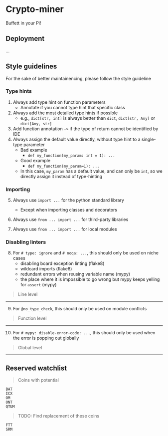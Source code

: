 # Crypto-miner

Buffett in your Pi!



## Deployment

...



## Style guidelines

For the sake of better maintainencing, please follow the style guideline

### Type hints

1. Always add type hint on function parameters
    - Annotate if you cannot type hint that specific class
2. Always add the most detailed type hints if possible
    - e.g., ```dict[str, int]``` is always better than ```dict```, ```dict[str, Any]``` or ```dict[Any, str]```
3. Add function annotation ```->``` if the type of return cannot be identified by IDE
4. Always assign the default value directly, without type hint to a single-type parameter
    - Bad example
      - ```def my_function(my_param: int = 1): ...```
    - Good example
      -  ```def my_function(my_param=1): ...```
    - In this case, ```my_param``` has a default value, and can only be ```int```, so we directly assign it instead of type-hinting

### Importing

5. Always use ```import ...``` for the python standard library
   - Except when importing classes and decorators

6. Always use ```from ... import ...``` for third-party libraries

7. Always use ```from ... import ...``` for local modules

### Disabling linters

8. For ```# type: ignore``` and ```# noqa: ...```, this should only be used on niche cases
   - disabling board exception linting (flake8)
   - wildcard imports (flake8)
   - redundant errors when reusing variable name (mypy)
   - the place where it is impossible to go wrong but mypy keeps yelling for ```assert``` (mypy)

> Line level

-----



9. For ```@no_type_check```, this should only be used on module conflicts

> Function level

-----



10. For ```# mypy: disable-error-code: ...```, this should only be used when the error is popping out globally

> Global level

-----



## Reserved watchlist

> Coins with potential

```
BAT
ICX
OM
ONT
QTUM
```

> TODO: Find replacement of these coins

```
FTT
SRM
```
